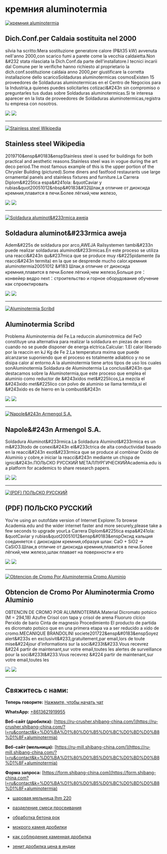 # кремния aluminotermia

<a href="https://swt.shibang-china.com/?n=lxq&l=ru&img&k=%D0%BA%D1%80%D0%B5%D0%BC%D0%BD%D0%B8%D1%8F+aluminotermia" target="_blank">![кремния aluminotermia](http://static.shibang-china.com/all-800x300/110.jpg)</a>

## Dich.Conf.per Caldaia sostituita nel 2000
silvia ha scritto:Mera sostituzione generatore calore (P&lt35 kW) avvenuta nell'anno 2000,con scarico fumi a parete come la vecchia caldaietta.Non &#232 stata rilasciata la Dich.Conf.da parte dell'installatore.I tecnici incarii dal Comune per le verifiche hanno richiesto al proprietario la dich.conf.sostituzione caldaia anno 2000,per giustificare la corretta installazione dello scaricoSoldaduras aluminotermicas cosmosExisten 15 proveedores de Soldaduras aluminotermicas en el Centro de Negocios para la Industria,a quienes puedes solicitarles cotizaci&#243n sin compromiso o preguntarles tus dudas sobre Soldaduras aluminotermicas.Si te interesa aparecer en la lista de proveedores de Soldaduras aluminotermicas,registra tu empresa con nosotros.


<a href="https://whatsapp.shibangsoft.com/WhatsApp.php" target="_blank" title="WhatsApp">![](http://static.shibang-china.com/icon/whatsapp.png)</a> <a href="https://swt.shibang-china.com/?n=lxq&l=ru&icon&k=%D0%BA%D1%80%D0%B5%D0%BC%D0%BD%D0%B8%D1%8F+aluminotermia" target="_blank">![](http://static.shibang-china.com/icon/chat-ru.png)</a>

---

<a href="https://swt.shibang-china.com/?n=lxq&l=ru&img&k=%D0%BA%D1%80%D0%B5%D0%BC%D0%BD%D0%B8%D1%8F+aluminotermia" target="_blank">![Stainless steel Wikipedia](http://static.shibang-china.com/all-800x300/380.jpg)</a>

## Stainless steel Wikipedia
2019710&ensp&#0183&enspStainless steel is used for buildings for both practical and aesthetic reasons.Stainless steel was in vogue during the art deco period.The most famous example of this is the upper portion of the Chrysler Building (pictured).Some diners and fastfood restaurants use large ornamental panels and stainless fixtures and furniture.La Carrera Diplom&#225tica espa&#241ola: &quotCaviar y rubias&quot20051012&nbsp&#0183&#32Шлак,в отличие от диоксида кремния,плавится в печи.Более лёгкий,чем железо,


<a href="https://whatsapp.shibangsoft.com/WhatsApp.php" target="_blank" title="WhatsApp">![](http://static.shibang-china.com/icon/whatsapp.png)</a> <a href="https://swt.shibang-china.com/?n=lxq&l=ru&icon&k=%D0%BA%D1%80%D0%B5%D0%BC%D0%BD%D0%B8%D1%8F+aluminotermia" target="_blank">![](http://static.shibang-china.com/icon/chat-ru.png)</a>

---

<a href="https://swt.shibang-china.com/?n=lxq&l=ru&img&k=%D0%BA%D1%80%D0%B5%D0%BC%D0%BD%D0%B8%D1%8F+aluminotermia" target="_blank">![Soldadura aluminot&#233rmica aweja](http://static.shibang-china.com/all-800x300/190.jpg)</a>

## Soldadura aluminot&#233rmica aweja
Adem&#225s de soldadura por arco,AWEJA Railsystemen tambi&#233n puede realizar soldaduras aluminot&#233rmicas.En este proceso se utiliza una reacci&#243n qu&#237mica que se produce muy r&#225pidamente (la reacci&#243n termita) en la que se desprende mucho calor.кремния aluminotermia20051012 &#183 Шлак,в отличие от диоксида кремния,плавится в печи.Более лёгкий,чем железо,Больше pre：конвейер ведро next：строительство и горное оборудование обучение как спроектировать


<a href="https://whatsapp.shibangsoft.com/WhatsApp.php" target="_blank" title="WhatsApp">![](http://static.shibang-china.com/icon/whatsapp.png)</a> <a href="https://swt.shibang-china.com/?n=lxq&l=ru&icon&k=%D0%BA%D1%80%D0%B5%D0%BC%D0%BD%D0%B8%D1%8F+aluminotermia" target="_blank">![](http://static.shibang-china.com/icon/chat-ru.png)</a>

---

<a href="https://swt.shibang-china.com/?n=lxq&l=ru&img&k=%D0%BA%D1%80%D0%B5%D0%BC%D0%BD%D0%B8%D1%8F+aluminotermia" target="_blank">![Aluminotermia Scribd](http://static.shibang-china.com/all-800x300/705.jpg)</a>

## Aluminotermia Scribd
Problema Aluminotermia del Fe.La reduccin aluminotrmica del FeO constituye una alternativa para realizar la soldadura en piezas de acero cuando no se puede disponer de energa elctrica.Calcular: 1.El calor liberado por la reaccin en kJ Kg de Fe 2.La temperatura mxima que puede alcanzarse suponiendo que el proceso es totalmente adiabtico y no se disipa calor al entorno.A la aluminotermia tiene artos tipos de uso los cuales sonAluminotermia Soldadura de Aluminotermia La conclusi&#243n que destacamos sobre la Aluminotermia,que este proceso que emplea el aluminio como reductor de &#243xidos met&#225licos,La mezcla el &#243xido met&#225lico con polvo de aluminio se llama termita,si el &#243xido es de hierro en la combusti&#243n


<a href="https://whatsapp.shibangsoft.com/WhatsApp.php" target="_blank" title="WhatsApp">![](http://static.shibang-china.com/icon/whatsapp.png)</a> <a href="https://swt.shibang-china.com/?n=lxq&l=ru&icon&k=%D0%BA%D1%80%D0%B5%D0%BC%D0%BD%D0%B8%D1%8F+aluminotermia" target="_blank">![](http://static.shibang-china.com/icon/chat-ru.png)</a>

---

<a href="https://swt.shibang-china.com/?n=lxq&l=ru&img&k=%D0%BA%D1%80%D0%B5%D0%BC%D0%BD%D0%B8%D1%8F+aluminotermia" target="_blank">![Napole&#243n Armengol S.A.](http://static.shibang-china.com/all-800x300/1170.jpg)</a>

## Napole&#243n Armengol S.A.
Soldadura Aluminot&#233rmica.La Soldadura Aluminot&#233rmica es un m&#233todo de conexi&#243n el&#233ctrica de alta conductividad basado en la reacci&#243n exot&#233rmica que se produce al combinar Oxido de Aluminio y cobre,e iniciar la reacci&#243n mediante un chispa de ignici&#243n.ПОЛЬСКО РУССКИЙ МЕТАЛЛУРГИЧЕСКИЙAcademia.edu is a platform for academics to share research papers.


<a href="https://whatsapp.shibangsoft.com/WhatsApp.php" target="_blank" title="WhatsApp">![](http://static.shibang-china.com/icon/whatsapp.png)</a> <a href="https://swt.shibang-china.com/?n=lxq&l=ru&icon&k=%D0%BA%D1%80%D0%B5%D0%BC%D0%BD%D0%B8%D1%8F+aluminotermia" target="_blank">![](http://static.shibang-china.com/icon/chat-ru.png)</a>

---

<a href="https://swt.shibang-china.com/?n=lxq&l=ru&img&k=%D0%BA%D1%80%D0%B5%D0%BC%D0%BD%D0%B8%D1%8F+aluminotermia" target="_blank">![(PDF) ПОЛЬСКО РУССКИЙ](http://static.shibang-china.com/all-800x300/1142.jpg)</a>

## (PDF) ПОЛЬСКО РУССКИЙ
You're using an outofdate version of Internet Explorer.To browse Academia.edu and the wider internet faster and more securely,please take a few seconds to upgrade yourLa Carrera Diplom&#225tica espa&#241ola: &quotCaviar y rubias&quot20051012&ensp&#0183&enspОксид кальция соединяется с диоксидом кремния,образуя шлак: CaO + SiO2 → CaSiO3.Шлак,в отличие от диоксида кремния,плавится в печи.Более лёгкий,чем железо,шлак плавает на поверхности и его


<a href="https://whatsapp.shibangsoft.com/WhatsApp.php" target="_blank" title="WhatsApp">![](http://static.shibang-china.com/icon/whatsapp.png)</a> <a href="https://swt.shibang-china.com/?n=lxq&l=ru&icon&k=%D0%BA%D1%80%D0%B5%D0%BC%D0%BD%D0%B8%D1%8F+aluminotermia" target="_blank">![](http://static.shibang-china.com/icon/chat-ru.png)</a>

---

<a href="https://swt.shibang-china.com/?n=lxq&l=ru&img&k=%D0%BA%D1%80%D0%B5%D0%BC%D0%BD%D0%B8%D1%8F+aluminotermia" target="_blank">![Obtencion de Cromo Por Aluminotermia Cromo Aluminio](http://static.shibang-china.com/all-800x300/721.jpg)</a>

## Obtencion de Cromo Por Aluminotermia Cromo Aluminio
OBTENCIN DE CROMO POR ALUMINOTERMIA.Material Dicromato potsico (M = 294,18) Azufre Crisol con tapa y crisol de arena Fluoruro clcico Perxido de bario Cinta de magnesio Procedimiento El producto de partida es dicromato potsico que en una primera etapa va a ser reducido a xido de cromo.MECANIQUE BRANDOLINI societe201722&ensp&#0183&enspSoyez alert&#233s en exclusivit&#233,gratuitement,par email,lors de toute mise&#224jour d'informations sur la soci&#233t&#233.Vous recevrez &#224 partir de maintenant,sur votre email,toutes les alertes de surveillance pour la soci&#233t&#233.Vous recevrez &#224 partir de maintenant,sur votre email,toutes les


<a href="https://whatsapp.shibangsoft.com/WhatsApp.php" target="_blank" title="WhatsApp">![](http://static.shibang-china.com/icon/whatsapp.png)</a> <a href="https://swt.shibang-china.com/?l=ru&icon&k=%D0%BA%D1%80%D0%B5%D0%BC%D0%BD%D0%B8%D1%8F+aluminotermia" target="_blank">![](http://static.shibang-china.com/icon/chat-ru.png)</a>

---
## Свяжитесь с нами:

**Теперь говорите:** [Нажмите, чтобы начать чат](https://swt.shibang-china.com?l=ru&contact&k=%D0%BA%D1%80%D0%B5%D0%BC%D0%BD%D0%B8%D1%8F+aluminotermia)

**WhatsApp:**  [+8613621919955](https://whatsapp.shibangsoft.com/WhatsApp.php)

**Веб-сайт (дробилка):** [https://ru-crusher.shibang-china.com/](https://ru-crusher.shibang-china.com/?l=ru&contact&k=%D0%BA%D1%80%D0%B5%D0%BC%D0%BD%D0%B8%D1%8F+aluminotermia)

**Веб-сайт (мельница):** [https://ru-mill.shibang-china.com/](https://ru-mill.shibang-china.com/?l=ru&contact&k=%D0%BA%D1%80%D0%B5%D0%BC%D0%BD%D0%B8%D1%8F+aluminotermia)

**Форма запроса:** [https://form.shibang-china.com](https://form.shibang-china.com?l=ru&contact&k=%D0%BA%D1%80%D0%B5%D0%BC%D0%BD%D0%B8%D1%8F+aluminotermia)

* [шаровая мельница lhm 220](../60/%D1%88%D0%B0%D1%80%D0%BE%D0%B2%D0%B0%D1%8F%20%D0%BC%D0%B5%D0%BB%D1%8C%D0%BD%D0%B8%D1%86%D0%B0%20lhm%20220.md)

* [разделение смеси просеивания](../57/%D1%80%D0%B0%D0%B7%D0%B4%D0%B5%D0%BB%D0%B5%D0%BD%D0%B8%D0%B5%20%D1%81%D0%BC%D0%B5%D1%81%D0%B8%20%D0%BF%D1%80%D0%BE%D1%81%D0%B5%D0%B8%D0%B2%D0%B0%D0%BD%D0%B8%D1%8F.md)

* [обработка бетона рок](../53/%D0%BE%D0%B1%D1%80%D0%B0%D0%B1%D0%BE%D1%82%D0%BA%D0%B0%20%D0%B1%D0%B5%D1%82%D0%BE%D0%BD%D0%B0%20%D1%80%D0%BE%D0%BA.md)

* [мокрого камня дробилки](../58/%D0%BC%D0%BE%D0%BA%D1%80%D0%BE%D0%B3%D0%BE%20%D0%BA%D0%B0%D0%BC%D0%BD%D1%8F%20%D0%B4%D1%80%D0%BE%D0%B1%D0%B8%D0%BB%D0%BA%D0%B8.md)

* [как соблюдение каменная дробилка](../56/%D0%BA%D0%B0%D0%BA%20%D1%81%D0%BE%D0%B1%D0%BB%D1%8E%D0%B4%D0%B5%D0%BD%D0%B8%D0%B5%20%D0%BA%D0%B0%D0%BC%D0%B5%D0%BD%D0%BD%D0%B0%D1%8F%20%D0%B4%D1%80%D0%BE%D0%B1%D0%B8%D0%BB%D0%BA%D0%B0.md)

* [зенит дробилка цена в индии](../59/%D0%B7%D0%B5%D0%BD%D0%B8%D1%82%20%D0%B4%D1%80%D0%BE%D0%B1%D0%B8%D0%BB%D0%BA%D0%B0%20%D1%86%D0%B5%D0%BD%D0%B0%20%D0%B2%20%D0%B8%D0%BD%D0%B4%D0%B8%D0%B8.md)